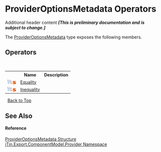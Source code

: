 # ProviderOptionsMetadata Operators
Additional header content _**\[This is preliminary documentation and is subject to change.\]**_

The <a href="153c6c4f-d6fc-429b-f73e-0f2d08841cf1">ProviderOptionsMetadata</a> type exposes the following members.


## Operators
&nbsp;<table><tr><th></th><th>Name</th><th>Description</th></tr><tr><td>![Public operator](media/puboperator.gif "Public operator")![Static member](media/static.gif "Static member")</td><td><a href="5e05c8cc-16a6-d42c-d24c-4a0ead01a9f0">Equality</a></td><td /></tr><tr><td>![Public operator](media/puboperator.gif "Public operator")![Static member](media/static.gif "Static member")</td><td><a href="27189977-7506-dd01-41a3-b977c0db2982">Inequality</a></td><td /></tr></table>&nbsp;
<a href="#provideroptionsmetadata-operators">Back to Top</a>

## See Also


#### Reference
<a href="153c6c4f-d6fc-429b-f73e-0f2d08841cf1">ProviderOptionsMetadata Structure</a><br /><a href="723a96b5-5779-2554-cf17-05149bfcb802">iTin.Export.ComponentModel.Provider Namespace</a><br />